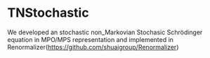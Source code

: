# TNStochastic  

We developed an stochastic non_Markovian Stochasic Schrödinger equation in MPO/MPS representation and implemented in Renormalizer(https://github.com/shuaigroup/Renormalizer)
